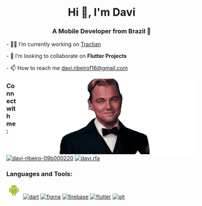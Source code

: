 <h1 align="center">Hi 👋, I'm Davi</h1>
<h3 align="center">A Mobile Developer from Brazil 📱</h3>

<div>
  <p align="left">- 👨‍💻 I’m currently working on <a href="https://tractian.com">Tractian</a></p>
  <p align="left">- 🤝 I’m looking to collaborate on <strong>Flutter Projects</strong></p>
  <p align="left">- 📫 How to reach me <a href="mailto:davi.ribeirof16@gmail.com">davi.ribeirof16@gmail.com</a></p>
  <img align="right" src="gif1.gif">
</div>

<h3 align="left">Connect with me:</h3>
<p align="left">
  <a href="https://linkedin.com/in/davi-ribeiro-09b000220" target="blank"><img align="center" src="https://raw.githubusercontent.com/rahuldkjain/github-profile-readme-generator/master/src/images/icons/Social/linked-in-alt.svg" alt="davi-ribeiro-09b000220" height="30" width="40" /></a>
  <a href="https://instagram.com/davi.rfa" target="blank"><img align="center" src="https://raw.githubusercontent.com/rahuldkjain/github-profile-readme-generator/master/src/images/icons/Social/instagram.svg" alt="davi.rfa" height="30" width="40" /></a>
</p>

<h3 align="left">Languages and Tools:</h3>
<p align="left">
  <a href="https://developer.android.com" target="_blank" rel="noreferrer"><img src="https://raw.githubusercontent.com/devicons/devicon/master/icons/android/android-original-wordmark.svg" alt="android" width="40" height="40"/></a>
  <a href="https://dart.dev" target="_blank" rel="noreferrer"><img src="https://www.vectorlogo.zone/logos/dartlang/dartlang-icon.svg" alt="dart" width="40" height="40"/></a>
  <a href="https://www.figma.com/" target="_blank" rel="noreferrer"><img src="https://www.vectorlogo.zone/logos/figma/figma-icon.svg" alt="figma" width="40" height="40"/></a>
  <a href="https://firebase.google.com/" target="_blank" rel="noreferrer"><img src="https://www.vectorlogo.zone/logos/firebase/firebase-icon.svg" alt="firebase" width="40" height="40"/></a>
  <a href="https://flutter.dev" target="_blank" rel="noreferrer"><img src="https://www.vectorlogo.zone/logos/flutterio/flutterio-icon.svg" alt="flutter" width="40" height="40"/></a>
  <a href="https://git-scm.com/" target="_blank" rel="noreferrer"><img src="https://www.vectorlogo.zone/logos/git-scm/git-scm-icon.svg" alt="git" width="40" height="40"/></a>
</p>

